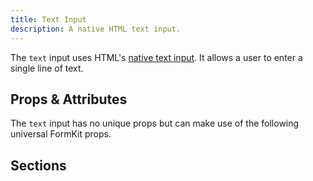```yaml
---
title: Text Input
description: A native HTML text input.
---
```


<InputPageHero title="Text"></InputPageHero>

The `text` input uses HTML's [native text input](https://developer.mozilla.org/en-US/docs/Web/HTML/Element/input/text). It allows a user to enter a single line of text.

<example
name="Text input"
file="/_content/examples/text/text.vue"></example>

## Props & Attributes

The `text` input has no unique props but can make use of the following universal
FormKit props.

<reference-table input="text" :attrs="['maxlength', 'minlength', 'placeholder']">
</reference-table>

## Sections
<section-keys-intro></section-keys-intro>

<div>
  <formkit-input-diagram
    prefix-icon-content="👩🏽‍💼"
    suffix-icon-content=""
    label-content="First name"
    input-content="Sunita"
    help-content="Enter your first name only."
    message-content="First name is required."
  >
  </formkit-input-diagram>
</div>

<reference-table type="sectionKeys" primary="section-key">
</reference-table>
